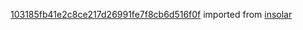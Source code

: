 [103185fb41e2c8ce217d26991fe7f8cb6d516f0f](https://github.com/insolar/insolar/commit/103185fb41e2c8ce217d26991fe7f8cb6d516f0f) imported from [insolar](https://github.com/insolar/insolar)
